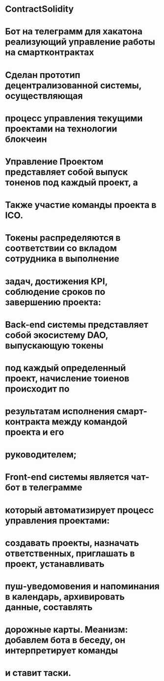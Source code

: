# ContractSolidity

# Бот на телеграмм для хакатона реализующий управление работы на смартконтрактах

# Сделан прототип децентрализованной системы, осуществляющая 
# процесс управления текущими проектами на технологии блокчеин

# Управление Проектом представляет собой выпуск тоненов под каждый проект, а
# Также участие команды проекта в ICO.

# Токены распределяются в соответствии со вкладом сотрудника в выполнение
# задач, достижения КРI, соблюдение сроков по завершению проекта:

# Back-end системы представляет собой экосистему DAO, выпускающую токены
# под каждый определенный проект, начисление тоиенов происходит по
# результатам исполнения смарт-контракта между командой проекта и его
# руководителем;

# Front-end системы является чат-бот в телеграмме
# который автоматизирует процесс управления проектами:
# создавать проекты, назначать ответственных, приглашать в проект, устанавливать
# пуш-уведомовения и напоминания в календарь, архивировать данные, составлять
# дорожные карты. Меанизм: добавлем бота в беседу, он интерпретирует команды
# и ставит таски.

